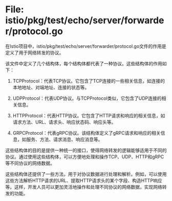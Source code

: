# File: istio/pkg/test/echo/server/forwarder/protocol.go

在Istio项目中，istio/pkg/test/echo/server/forwarder/protocol.go文件的作用是定义了用于网络转发的协议。

该文件中定义了几个结构体，每个结构体都代表了一种协议。这些结构体的作用如下：

1. TCPProtocol：代表TCP协议。它包含了TCP连接的一些相关信息，如连接的本地地址、对端地址、连接的状态等。

2. UDPProtocol：代表UDP协议。与TCPProtocol类似，它包含了UDP连接的相关信息。

3. HTTPProtocol：代表HTTP协议。它包含了HTTP请求和响应的相关信息，如请求方法、URL、请求头、响应状态码、响应头等。

4. GRPCProtocol：代表gRPC协议。该结构体定义了gRPC请求和响应的相关信息，如服务、方法、请求消息、响应消息等。

这些结构体的目的是提供一种统一的接口，使得网络转发的逻辑能够适用于不同的协议。通过使用这些结构体，可以方便地处理和操作TCP、UDP、HTTP和gRPC等不同协议的网络数据。

这些结构体还提供了一些方法，用于对协议数据进行处理和解析。例如，可以使用这些方法解析HTTP请求的URL、提取HTTP请求头的某个字段、构造HTTP响应等。这样，开发人员可以更加灵活地操作和处理不同协议的网络数据，实现网络转发的功能。

